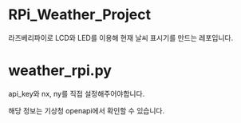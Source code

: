 # RPi_Weather_Project
라즈베리파이로 LCD와 LED를 이용해 현재 날씨 표시기를 만드는 레포입니다.

# weather_rpi.py
api_key와 nx, ny를 직접 설정해주어야합니다.

해당 정보는 기상청 openapi에서 확인할 수 있습니다.
